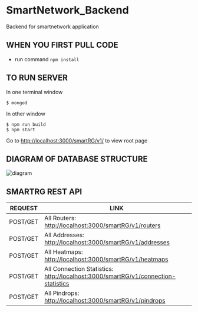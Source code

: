 # SmartNetwork_Backend
Backend for smartnetwork application

## WHEN YOU FIRST PULL CODE
* run command `npm install`

## TO RUN SERVER
In one terminal window
```
$ mongod
```
In other window
```
$ npm run build
$ npm start
```

Go to [http://localhost:3000/smartRG/v1/](http://localhost:3000/smartRG/v1) to view root page

## DIAGRAM OF DATABASE STRUCTURE
![diagram](https://github.com/stefanagloginic/SmartNetwork_Backend/blob/master/image/backend_diagram.png)

## SMARTRG REST API
| REQUEST | LINK |
| ------ | ------ |
| POST/GET | All Routers: [http://localhost:3000/smartRG/v1/routers](http://localhost:3000/smartRG/v1/routers) |
| POST/GET | All Addresses: [http://localhost:3000/smartRG/v1/addresses](http://localhost:3000/smartRG/v1/addresses) |
| POST/GET | All Heatmaps: [http://localhost:3000/smartRG/v1/heatmaps](http://localhost:3000/smartRG/v1/heatmaps) |
| POST/GET | All Connection Statistics: [http://localhost:3000/smartRG/v1/connection-statistics](http://localhost:3000/smartRG/v1/connection-statistics) |
| POST/GET | All Pindrops: [http://localhost:3000/smartRG/v1/pindrops](http://localhost:3000/smartRG/v1/pindrops) |

